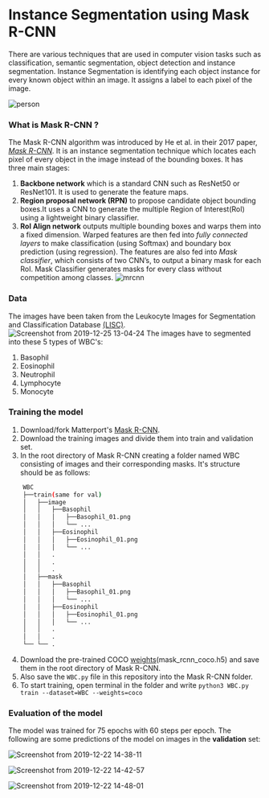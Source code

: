 # Instance Segmentation using Mask R-CNN

There are various techniques that are used in computer vision tasks such as classification, semantic segmentation, object detection and instance segmentation. Instance Segmentation is identifying each object instance for every known object within an image. It assigns a label to each pixel of the image.

![person](https://user-images.githubusercontent.com/47391270/71358534-54c62e00-25af-11ea-8ff1-bf788c22b6c8.png)

### What is Mask R-CNN ?

The Mask R-CNN algorithm was introduced by He et al. in their 2017 paper, [*Mask R-CNN*](https://arxiv.org/abs/1703.06870). It is an instance segmentation technique which locates each pixel of every object in the image instead of the bounding boxes. It has three main stages:
1. **Backbone network** which is a standard CNN such as ResNet50 or ResNet101. It is used to generate the feature maps.
2. **Region proposal network (RPN)** to propose candidate object bounding boxes.It uses a CNN to generate the multiple Region of Interest(RoI) using a lightweight binary classifier. 
3. **RoI Align network** outputs multiple bounding boxes and warps them into a fixed dimension. Warped features are then fed into *fully connected layers* to make classification (using Softmax) and boundary box prediction (using regression). 
The features are also fed into *Mask classifier*, which consists of two CNN’s, to output a binary mask for each RoI. Mask Classifier generates masks for every class without competition among classes.
![mrcnn](https://user-images.githubusercontent.com/47391270/71436870-2febcb00-2715-11ea-937e-6bf3bf525517.png)
### Data

The images have been taken from the Leukocyte Images for Segmentation and Classification Database [(LISC)](http://users.cecs.anu.edu.au/~hrezatofighi/Data/Leukocyte%20Data.htm). 
![Screenshot from 2019-12-25 13-04-24](https://user-images.githubusercontent.com/47391270/71437336-38450580-2717-11ea-9732-4e39cc5c0147.png)
The images have to segmented into these 5 types of WBC's:
1. Basophil 
2. Eosinophil
3. Neutrophil
4. Lymphocyte
5. Monocyte

### Training the model

1. Download/fork Matterport's [Mask R-CNN](https://github.com/matterport/Mask_RCNN).
2. Download the training images and divide them into train and validation set.
3. In the root directory of Mask R-CNN creating a folder named WBC consisting of images and their corresponding masks. It's structure should be as follows:
```bash
    WBC
    ├──train(same for val)
    │   ├──image
    │   │   ├──Basophil
    │   │   │   ├──Basophil_01.png
    │   │   │   └── ...
    │   │   ├──Eosinophil
    │   │   │   ├──Eosinophil_01.png
    │   │   │   └── ...
    │   │   .
    │   │   .
    │   │   .   
    │   ├──mask
    │   │   ├──Basophil
    │   │   │   ├──Basophil_01.png
    │   │   │   └── ...
    │   │   ├──Eosinophil
    │   │   │   ├──Eosinophil_01.png
    │   │   │   └── ...
    │   │   .
    │   │   .
    └── └── .
```
4. Download the pre-trained COCO [weights](https://github.com/matterport/Mask_RCNN/releases)(mask_rcnn_coco.h5) and save them in the root directory of Mask R-CNN.
5. Also save the `WBC.py` file in this repository into the Mask R-CNN folder.
6. To start training, open terminal in the folder and write
`python3 WBC.py train --dataset=WBC --weights=coco`

### Evaluation of the model

The model was trained for 75 epochs with 60 steps per epoch. The following are some predictions of the model on images in the **validation** set:

![Screenshot from 2019-12-22 14-38-11](https://user-images.githubusercontent.com/47391270/71446932-e029f580-274e-11ea-9492-69201170db54.png)

![Screenshot from 2019-12-22 14-42-57](https://user-images.githubusercontent.com/47391270/71446952-1bc4bf80-274f-11ea-8fad-b556ec07ff31.png)

![Screenshot from 2019-12-22 14-48-01](https://user-images.githubusercontent.com/47391270/71446953-2a12db80-274f-11ea-8528-aeb71a4f9e7a.png)



